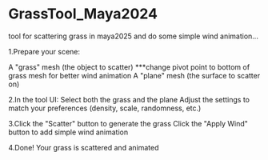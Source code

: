 # GrassTool_Maya2024
tool for scattering grass in maya2025 and do some simple wind animation...


1.Prepare your scene:

A "grass" mesh (the object to scatter) ***change pivot point to bottom of grass mesh for better wind animation
A "plane" mesh (the surface to scatter on)

2.In the tool UI:
Select both the grass and the plane
Adjust the settings to match your preferences (density, scale, randomness, etc.)

3.Click the "Scatter" button to generate the grass
Click the "Apply Wind" button to add simple wind animation

4.Done! Your grass is scattered and animated 
